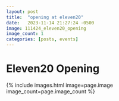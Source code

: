 ```yaml
---
layout: post
title:  "opening at eleven20"
date:   2023-11-14 21:27:24 -0500
image: 111424_eleven20_opening
image_count: 1
categories: [posts, events]
---
```


# Eleven20 Opening

{% include images.html image=page.image image_count=page.image_count %}
